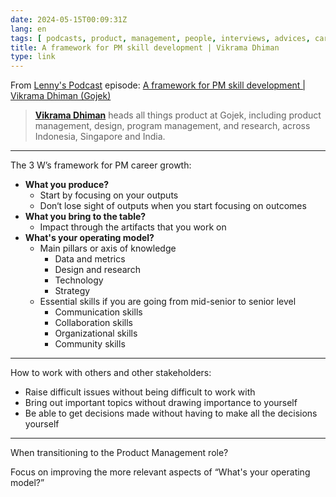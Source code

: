```yaml
---
date: 2024-05-15T00:09:31Z
lang: en
tags: [ podcasts, product, management, people, interviews, advices, career, growth, guidelines ]
title: A framework for PM skill development | Vikrama Dhiman
type: link
---
```


From [Lenny's Podcast](https://www.lennyspodcast.com) episode: [A framework for PM skill development | Vikrama Dhiman (Gojek)](https://www.lennyspodcast.com/a-framework-for-pm-skill-development-vikrama-dhiman-gojek/)

> [**Vikrama Dhiman**](https://www.linkedin.com/in/vikrama/) heads all things product at Gojek, including product management, design, program management, and research, across Indonesia, Singapore and India.

---

The 3 W’s framework for PM career growth:

* **What you produce?**
    * Start by focusing on your outputs
    * Don‘t lose sight of outputs when you start focusing on outcomes
* **What you bring to the table?**
    * Impact through the artifacts that you work on
* **What's your operating model?**
    * Main pillars or axis of knowledge
        * Data and metrics
        * Design and research
        * Technology
        * Strategy
    * Essential skills if you are going from mid-senior to senior level
        * Communication skills
        * Collaboration skills
        * Organizational skills
        * Community skills

---

How to work with others and other stakeholders:

* Raise difficult issues without being difficult to work with
* Bring out important topics without drawing importance to yourself
* Be able to get decisions made without having to make all the decisions yourself

---

When transitioning to the Product Management role?

Focus on improving the more relevant aspects of “What's your operating model?”
